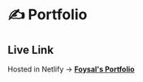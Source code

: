 # ✍ **Portfolio**

## **Live Link**
Hosted in Netlify -> **[Foysal's Portfolio](https://foysals-portfolio.netlify.app/)**